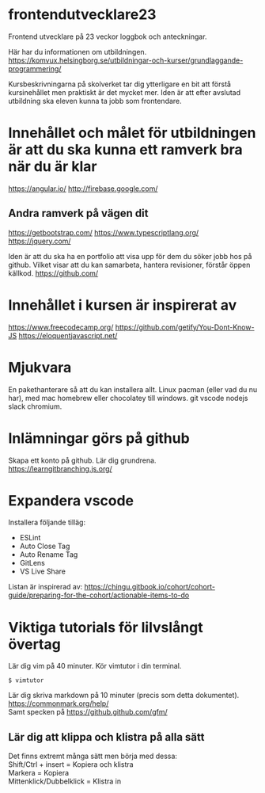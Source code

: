 # frontendutvecklare23
Frontend utvecklare på 23 veckor loggbok och anteckningar.

Här har du informationen om utbildningen.
https://komvux.helsingborg.se/utbildningar-och-kurser/grundlaggande-programmering/

Kursbeskrivningarna på skolverket tar dig ytterligare en bit att förstå kursinehållet men praktiskt är det mycket mer.
Iden är att efter avslutad utbildning ska eleven kunna ta jobb som frontendare.

# Innehållet och målet för utbildningen är att du ska kunna ett ramverk bra när du är klar
https://angular.io/
http://firebase.google.com/

## Andra ramverk på vägen dit
https://getbootstrap.com/
https://www.typescriptlang.org/
https://jquery.com/

Iden är att du ska ha en portfolio att visa upp för dem du söker jobb hos på github. Vilket visar att du kan samarbeta, hantera revisioner, förstår öppen källkod.
https://github.com/

# Innehållet i kursen är inspirerat av
https://www.freecodecamp.org/
https://github.com/getify/You-Dont-Know-JS
https://eloquentjavascript.net/

# Mjukvara
En pakethanterare så att du kan installera allt. Linux pacman (eller vad du nu har), med mac homebrew eller chocolatey till windows.
git vscode nodejs slack chromium.

# Inlämningar görs på github
Skapa ett konto på github.
Lär dig grundrena.
https://learngitbranching.js.org/

# Expandera vscode
Installera följande tilläg:
* ESLint
* Auto Close Tag 
* Auto Rename Tag
* GitLens
* VS Live Share

Listan är inspirerad av:
https://chingu.gitbook.io/cohort/cohort-guide/preparing-for-the-cohort/actionable-items-to-do

# Viktiga tutorials för lilvslångt övertag
Lär dig vim på 40 minuter. Kör vimtutor i din terminal.
```
$ vimtutor
```
Lär dig skriva markdown på 10 minuter (precis som detta dokumentet). https://commonmark.org/help/  
Samt specken på https://github.github.com/gfm/

## Lär dig att klippa och klistra på alla sätt
Det finns extremt många sätt men börja med dessa:\
Shift/Ctrl + insert       = Kopiera och klistra\
Markera                   = Kopiera\
Mittenklick/Dubbelklick   = Klistra in
